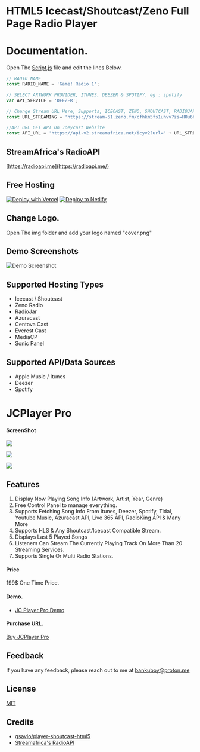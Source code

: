 
# HTML5 Icecast/Shoutcast/Zeno Full Page Radio Player

# Documentation.

Open The [Script.js](https://github.com/joeyboli/html5-shoutcast-icecast-zeno-player/blob/main/js/script.js) file and edit the lines Below.

```javascript
// RADIO NAME
const RADIO_NAME = 'Game! Radio 1';

// SELECT ARTWORK PROVIDER, ITUNES, DEEZER & SPOTIFY. eg : spotify 
var API_SERVICE = 'DEEZER';

// Change Stream URL Here, Supports, ICECAST, ZENO, SHOUTCAST, RADIOJAR and any other stream service.
const URL_STREAMING = 'https://stream-51.zeno.fm/cfhkm5fs1uhvv?zs=HOu6hxV1SG-7iGi9WGVTqQ';

//API URL GET API On Joeycast Website
const API_URL = 'https://api-v2.streamafrica.net/icyv2?url=' + URL_STREAMING;

 ```

## StreamAfrica's RadioAPI

[https://radioapi.me](https://radioapi.me/)

## Free Hosting

[![Deploy with Vercel](https://vercel.com/button)](https://vercel.com/new/clone?repository-url=https%3A%2F%2Fgithub.com%2Fjoeyboli%2FRadioPlayer)
[![Deploy to Netlify](https://www.netlify.com/img/deploy/button.svg)](https://app.netlify.com/start/deploy?repository=https://github.com/joeyboli/RadioPlayer/)

 ## Change Logo.

 Open The img folder and add your logo named "cover.png"

 
## Demo Screenshots

![Demo Screenshot](https://i.ibb.co/xfXG7fb/Screenshot-2023-06-18-21-40-11.png)


## Supported Hosting Types
* Icecast / Shoutcast
* Zeno Radio
* RadioJar
* Azuracast
* Centova Cast
* Everest Cast
* MediaCP
* Sonic Panel
  
## Supported API/Data Sources
* Apple Music / Itunes
* Deezer
* Spotify


# JCPlayer Pro

#### ScreenShot
[![](https://i.ibb.co/41fgDTR/Screenshot-2024-10-16-at-1-00-39-PM.png
)](https://i.ibb.co/41fgDTR/Screenshot-2024-10-16-at-1-00-39-PM.png)

[![](https://i.ibb.co/4RG2VWW/Screenshot-2024-10-16-at-1-01-00-PM.png)](https://i.ibb.co/4RG2VWW/Screenshot-2024-10-16-at-1-01-00-PM.png)

[![](https://i.ibb.co/h7nFnL6/Screenshot-2024-10-16-at-1-01-08-PM.png)](https://i.ibb.co/h7nFnL6/Screenshot-2024-10-16-at-1-01-08-PM.png)


## Features
1. Display Now Playing Song Info (Artwork, Artist, Year, Genre)
2. Free Control Panel to manage everything.
3. Supports Fetching Song Info From Itunes, Deezer, Spotify, Tidal, Youtube Music, Azuracast API, Live 365 API, RadioKing API & Many More
4. Supports HLS & Any Shoutcast/Icecast Compatible Stream.
5. Displays Last 5 Played Songs
6. Listeners Can Stream The Currently Playing Track On More Than 20 Streaming Services.
7. Supports Single Or Multi Radio Stations.

#### Price
199$ One Time Price.

#### Demo.
- [JC Player Pro Demo](http://341cf564-b130-4db6-bd67-ede75af533c2.player.joeycast.com "JC Player Pro Demo")

#### Purchase URL.
[Buy JCPlayer Pro](https://spp.joeycast.com/store/jcplayer/jcplayer-pro/4)



## Feedback

If you have any feedback, please reach out to me at bankuboy@proton.me


## License

[MIT](https://github.com/gsavio/player-shoutcast-html5/blob/master/LICENSE)

## Credits
* [gsavio/player-shoutcast-html5](https://github.com/gsavio/player-shoutcast-html5)
* [Streamafrica's RadioAPI](https://api.streamafrica.net/)


